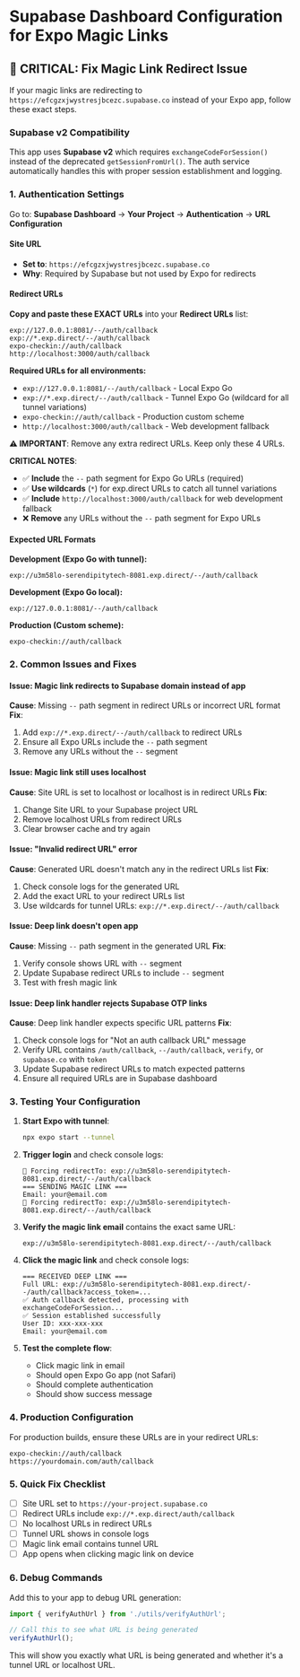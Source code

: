 # Supabase Dashboard Configuration for Expo Magic Links

## 🚨 CRITICAL: Fix Magic Link Redirect Issue

If your magic links are redirecting to `https://efcgzxjwystresjbcezc.supabase.co` instead of your Expo app, follow these exact steps.

### Supabase v2 Compatibility

This app uses **Supabase v2** which requires `exchangeCodeForSession()` instead of the deprecated `getSessionFromUrl()`. The auth service automatically handles this with proper session establishment and logging.

### 1. Authentication Settings

Go to: **Supabase Dashboard** → **Your Project** → **Authentication** → **URL Configuration**

#### Site URL
- **Set to**: `https://efcgzxjwystresjbcezc.supabase.co`
- **Why**: Required by Supabase but not used by Expo for redirects

#### Redirect URLs
**Copy and paste these EXACT URLs** into your **Redirect URLs** list:

```
exp://127.0.0.1:8081/--/auth/callback
exp://*.exp.direct/--/auth/callback
expo-checkin://auth/callback
http://localhost:3000/auth/callback
```

**Required URLs for all environments:**
- `exp://127.0.0.1:8081/--/auth/callback` - Local Expo Go
- `exp://*.exp.direct/--/auth/callback` - Tunnel Expo Go (wildcard for all tunnel variations)
- `expo-checkin://auth/callback` - Production custom scheme
- `http://localhost:3000/auth/callback` - Web development fallback

**⚠️ IMPORTANT**: Remove any extra redirect URLs. Keep only these 4 URLs.

**CRITICAL NOTES**: 
- ✅ **Include** the `--` path segment for Expo Go URLs (required)
- ✅ **Use wildcards** (`*`) for exp.direct URLs to catch all tunnel variations
- ✅ **Include** `http://localhost:3000/auth/callback` for web development fallback
- ❌ **Remove** any URLs without the `--` path segment for Expo URLs

#### Expected URL Formats

**Development (Expo Go with tunnel):**
```
exp://u3m58lo-serendipitytech-8081.exp.direct/--/auth/callback
```

**Development (Expo Go local):**
```
exp://127.0.0.1:8081/--/auth/callback
```

**Production (Custom scheme):**
```
expo-checkin://auth/callback
```

### 2. Common Issues and Fixes

#### Issue: Magic link redirects to Supabase domain instead of app
**Cause**: Missing `--` path segment in redirect URLs or incorrect URL format
**Fix**: 
1. Add `exp://*.exp.direct/--/auth/callback` to redirect URLs
2. Ensure all Expo URLs include the `--` path segment
3. Remove any URLs without the `--` segment

#### Issue: Magic link still uses localhost
**Cause**: Site URL is set to localhost or localhost is in redirect URLs
**Fix**: 
1. Change Site URL to your Supabase project URL
2. Remove localhost URLs from redirect URLs
3. Clear browser cache and try again

#### Issue: "Invalid redirect URL" error
**Cause**: Generated URL doesn't match any in the redirect URLs list
**Fix**: 
1. Check console logs for the generated URL
2. Add the exact URL to your redirect URLs list
3. Use wildcards for tunnel URLs: `exp://*.exp.direct/--/auth/callback`

#### Issue: Deep link doesn't open app
**Cause**: Missing `--` path segment in the generated URL
**Fix**: 
1. Verify console shows URL with `--` segment
2. Update Supabase redirect URLs to include `--` segment
3. Test with fresh magic link

#### Issue: Deep link handler rejects Supabase OTP links
**Cause**: Deep link handler expects specific URL patterns
**Fix**: 
1. Check console logs for "Not an auth callback URL" message
2. Verify URL contains `/auth/callback`, `--/auth/callback`, `verify`, or `supabase.co` with `token`
3. Update Supabase redirect URLs to match expected patterns
4. Ensure all required URLs are in Supabase dashboard

### 3. Testing Your Configuration

1. **Start Expo with tunnel**:
   ```bash
   npx expo start --tunnel
   ```

2. **Trigger login** and check console logs:
   ```
   🔗 Forcing redirectTo: exp://u3m58lo-serendipitytech-8081.exp.direct/--/auth/callback
   === SENDING MAGIC LINK ===
   Email: your@email.com
   🔗 Forcing redirectTo: exp://u3m58lo-serendipitytech-8081.exp.direct/--/auth/callback
   ```

3. **Verify the magic link email** contains the exact same URL:
   ```
   exp://u3m58lo-serendipitytech-8081.exp.direct/--/auth/callback
   ```

4. **Click the magic link** and check console logs:
   ```
   === RECEIVED DEEP LINK ===
   Full URL: exp://u3m58lo-serendipitytech-8081.exp.direct/--/auth/callback?access_token=...
   ✅ Auth callback detected, processing with exchangeCodeForSession...
   ✅ Session established successfully
   User ID: xxx-xxx-xxx
   Email: your@email.com
   ```

5. **Test the complete flow**:
   - Click magic link in email
   - Should open Expo Go app (not Safari)
   - Should complete authentication
   - Should show success message

### 4. Production Configuration

For production builds, ensure these URLs are in your redirect URLs:
```
expo-checkin://auth/callback
https://yourdomain.com/auth/callback
```

### 5. Quick Fix Checklist

- [ ] Site URL set to `https://your-project.supabase.co`
- [ ] Redirect URLs include `exp://*.exp.direct/auth/callback`
- [ ] No localhost URLs in redirect URLs
- [ ] Tunnel URL shows in console logs
- [ ] Magic link email contains tunnel URL
- [ ] App opens when clicking magic link on device

### 6. Debug Commands

Add this to your app to debug URL generation:

```typescript
import { verifyAuthUrl } from './utils/verifyAuthUrl';

// Call this to see what URL is being generated
verifyAuthUrl();
```

This will show you exactly what URL is being generated and whether it's a tunnel URL or localhost URL.
